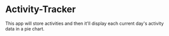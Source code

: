 # Activity-Tracker

This app will store activities and then it'll display each current day's activity data in a pie chart.